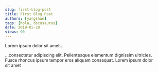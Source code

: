 ```yaml
---
slug: first-blog-post
title: First Blog Post
authors: [yangshun]
tags: [hola, docusaurus]
date: 2019-05-28
views: 90
---
```


Lorem ipsum dolor sit amet...

<!-- truncate -->

...consectetur adipiscing elit. Pellentesque elementum dignissim ultricies. Fusce rhoncus ipsum tempor eros aliquam consequat. Lorem ipsum dolor sit amet
